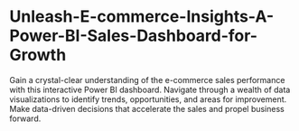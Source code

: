# Unleash-E-commerce-Insights-A-Power-BI-Sales-Dashboard-for-Growth
Gain a crystal-clear understanding of the e-commerce sales performance with this interactive Power BI dashboard. Navigate through a wealth of data visualizations to identify trends, opportunities, and areas for improvement. Make data-driven decisions that accelerate the sales and propel business forward.
